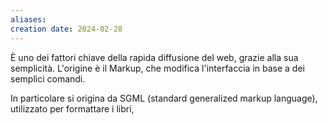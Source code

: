 ```yaml
---
aliases: 
creation date: 2024-02-28
---
```


È uno dei fattori chiave della rapida diffusione del web, grazie alla sua semplicità.
L'origine è il Markup, che modifica l'interfaccia in base a dei semplici comandi.

In particolare si origina da SGML (standard generalized markup language), utilizzato per formattare i libri,